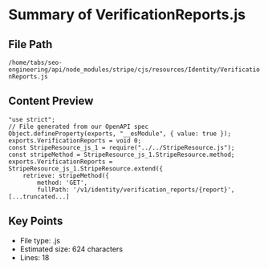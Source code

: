 # Summary of VerificationReports.js
  
## File Path
`/home/tabs/seo-engineering/api/node_modules/stripe/cjs/resources/Identity/VerificationReports.js`

## Content Preview
```
"use strict";
// File generated from our OpenAPI spec
Object.defineProperty(exports, "__esModule", { value: true });
exports.VerificationReports = void 0;
const StripeResource_js_1 = require("../../StripeResource.js");
const stripeMethod = StripeResource_js_1.StripeResource.method;
exports.VerificationReports = StripeResource_js_1.StripeResource.extend({
    retrieve: stripeMethod({
        method: 'GET',
        fullPath: '/v1/identity/verification_reports/{report}',
[...truncated...]
```

## Key Points
- File type: .js
- Estimated size: 624 characters
- Lines: 18
